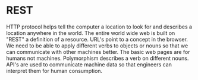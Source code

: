 # REST

HTTP protocol helps tell the computer a location to look for and describes a location anywhere in the world.
The entire world wide web is built on "REST" a definition of a resource.
URL's point to a concept in the browser.
We need to be able to apply different verbs to objects or nouns so that we can communicate with other machines better.
The basic web pages are for humans not machines.
Polymorphism describes a verb on different nouns. 
API's are used to communicate machine data so that engineers can interpret them for human consumption.
